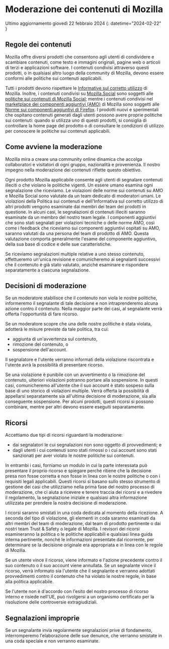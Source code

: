 # Moderazione dei contenuti di Mozilla

Ultimo aggiornamento giovedì 22 febbraio 2024
{: datetime="2024-02-22" }

## Regole dei contenuti

Mozilla offre diversi prodotti che consentono agli utenti di condividere e scambiare contenuti, come testo e immagini originali, pagine web o articoli di terzi e applicazioni software. I contenuti condivisi attraverso questi prodotti, o in qualsiasi altro luogo della community di Mozilla, devono essere conformi alle politiche sui contenuti applicabili.

Tutti i prodotti devono rispettare le [Informative sul corretto utilizzo](https://www.mozilla.org/about/legal/acceptable-use) di Mozilla. Inoltre, i contenuti condivisi su [Mozilla.Social](https://mozilla.social) sono soggetti alle [politiche sui contenuti di Mozilla Social](https://www.mozilla.org/about/governance/policies/social-content-policies); mentre i contenuti condivisi nel [marketplace dei componenti aggiuntivi (AMO)](https://addons.mozilla.org/firefox) di Mozilla sono soggetti alle [Norme sui componenti aggiuntivi di Firefox](https://extensionworkshop.com/documentation/publish/add-on-policies). I prodotti nuovi e sperimentali che ospitano contenuti generati dagli utenti possono avere proprie politiche sui contenuti: quando si utilizza uno di questi prodotti, si consiglia di controllare la home page del prodotto o di consultare le condizioni di utilizzo per conoscere le politiche sui contenuti applicabili.

## Come avviene la moderazione

Mozilla mira a creare una community online dinamica che accolga collaboratori e visitatori di ogni gruppo, nazionalità e provenienza. Il nostro impegno nella moderazione dei contenuti riflette questo obiettivo.

Ogni prodotto Mozilla applicabile consente agli utenti di segnalare contenuti illeciti o che violano le politiche vigenti. Un essere umano esamina ogni segnalazione che riceviamo. Le violazioni delle norme sui contenuti su AMO e Mozilla Social sono valutate da un team dedicato di moderatori umani. Le violazioni della Politica sui contenuti e dell'Informativa sul corretto utilizzo di altri prodotti vengono esaminate dai membri dei team dei prodotti in questione. In alcuni casi, le segnalazioni di contenuti illeciti saranno esaminate da un membro del nostro team legale. I componenti aggiuntivi che sono stati segnalati per violazioni tecniche o delle norme AMO, così come i feedback che riceviamo sui componenti aggiuntivi ospitati su AMO, saranno valutati da una persona del team di prodotto di AMO. Questa valutazione comporta generalmente l'esame del componente aggiuntivo, della sua base di codice e delle sue caratteristiche.

Se riceviamo segnalazioni multiple relative a uno stesso contenuto, effettueremo un'unica revisione e comunicheremo ai segnalanti successivi che il contenuto è già stato valutato, anziché esaminare e rispondere separatamente a ciascuna segnalazione.

## Decisioni di moderazione

Se un moderatore stabilisce che il contenuto non viola le nostre politiche, informeremo il segnalante di tale decisione e non intraprenderemo alcuna azione contro il contenuto. Nella maggior parte dei casi, al segnalante verrà offerta l'opportunità di fare ricorso.

Se un moderatore scopre che una delle nostre politiche è stata violata, adotterà le misure previste da tale politica, tra cui:

* aggiunta di un'avvertenza sul contenuto, 
* rimozione del contenuto, o 
* sospensione dell'account.

Il segnalatore e l'utente verranno informati della violazione riscontrata e l'utente avrà la possibilità di presentare ricorso.

Se una violazione è punibile con un avvertimento o la rimozione del contenuto, ulteriori violazioni potranno portare alla sospensione. In questi casi, comunicheremo all'utente che il suo account è stato sospeso sulla base di uno storico di violazioni multiple. Verrà offerta la possibilità di appellarsi separatamente sia all'ultima decisione di moderazione, sia alla conseguente sospensione. Per alcuni prodotti, questi ricorsi si possono combinare, mentre per altri devono essere eseguiti separatamente. 

## Ricorsi

Accettiamo due tipi di ricorsi riguardanti la moderazione:

* dai segnalatori le cui segnalazioni non sono oggetto di provvedimenti; e 
* dagli utenti i cui contenuti sono stati rimossi o i cui account sono stati sanzionati per aver violato le nostre politiche sui contenuti.

In entrambi i casi, forniamo un modulo in cui la parte interessata può presentare il proprio ricorso e spiegare perché ritiene che la decisione presa non fosse corretta e non fosse in linea con le nostre politiche o con i requisiti legali applicabili. Questi ricorsi si basano sullo stesso strumento di gestione dei casi che utilizziamo nella prima fase del nostro processo di moderazione, che ci aiuta a ricevere e tenere traccia dei ricorsi e a rivedere il regolamento, la segnalazione iniziale e qualsiasi altra informazione utilizzata per prendere la nostra decisione di moderazione.

I ricorsi saranno smistati in una coda dedicata al momento della ricezione. A seconda del tipo di violazione, gli elementi in coda saranno esaminati da altri membri del team di moderazione, dal team di prodotto pertinente o dai nostri team Trust & Safety o legale di Mozilla. I revisori dei ricorsi esamineranno la politica o le politiche applicabili e qualsiasi linea guida interna pertinente, nonché le informazioni presentate dal ricorrente, per determinare se la decisione originale era appropriata e in linea con le regole di Mozilla.

Se un utente vince il ricorso, viene informato e l'azione precedente contro il suo contenuto o il suo account viene annullata. Se un segnalante vince il ricorso, verrà informato sia l'utente che il segnalante e verranno adottati provvedimenti contro il contenuto che ha violato le nostre regole, in base alla politica applicabile.

Se l'utente non è d'accordo con l'esito del nostro processo di ricorso interno e risiede nell'UE, può rivolgersi a un organismo certificato per la risoluzione delle controversie extragiudiziali.

## Segnalazioni improprie

Se un segnalante invia regolarmente segnalazioni prive di fondamento, interromperemo l'elaborazione delle sue denunce, che verranno smistate in una coda speciale e non verranno esaminate.
